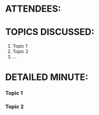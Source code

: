 # ATTENDEES:


# TOPICS DISCUSSED:

1. Topic 1
2. Topic 2
3. ...


# DETAILED MINUTE:

### Topic 1

### Topic 2
